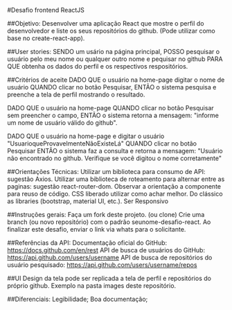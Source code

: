 #Desafio frontend ReactJS

##Objetivo:
Desenvolver uma aplicação React que mostre o perfil do desenvolvedor e liste os seus repositórios do github. (Pode utilizar como base no create-react-app).

##User stories:
SENDO um usário na página principal, POSSO pesquisar o usuário pelo meu nome ou qualquer outro nome e pequisar no github PARA QUE obtenha os dados do perfil e os respectivos respositórios.

##Critérios de aceite
DADO QUE o usuário na home-page digitar o nome de usuário QUANDO clicar no botão Pesquisar, ENTÃO o sistema pesquisa e preenche a tela de perfil mostrando o resultado.

DADO QUE o usuário na home-page QUANDO clicar no botão Pesquisar sem preencher o campo, ENTÃO o sistema retorna a mensagem: "informe um nome de usuário válido do github".

DADO QUE o usuário na home-page e digitar o usuário "UsuarioqueProvavelmenteNãoExisteLá" QUANDO clicar no botão Pesquisar ENTÃO o sistema faz a consulta e retorna a mensagem: "Usuário não encontrado no github. Verifique se você digitou o nome corretamente"

##Orientações Técnicas:
Utilizar um biblioteca para consumo de API: sugestão Axios.
Utilizar uma biblioteca de roteamento para alternar entre as paginas: sugestão react-router-dom.
Observar a orientação a componente para reuso de código.
CSS liberado utilizar como achar melhor. Do clássico as libraries (bootstrap, material UI, etc.).
Ser Responsivo

##Instruções gerais:
Faça um fork deste projeto. (ou clone)
Crie uma branch (ou novo repositório) com o padrão seunome-desafio-react.
Ao finalizar este desafio, enviar o link via whats para o solicitante.

##Referências da API:
Documentação oficial do GitHub: https://docs.github.com/en/rest
API de busca de usuários do GitHub: https://api.github.com/users/username
API de busca de repositórios do usuário pesquisado: https://api.github.com/users/username/repos

##UI
Design da tela pode ser replicada a tela de perfil e repositórios do próprio github.
Exemplo na pasta images deste repositório.

##Diferenciais:
Legibilidade;
Boa documentação;
